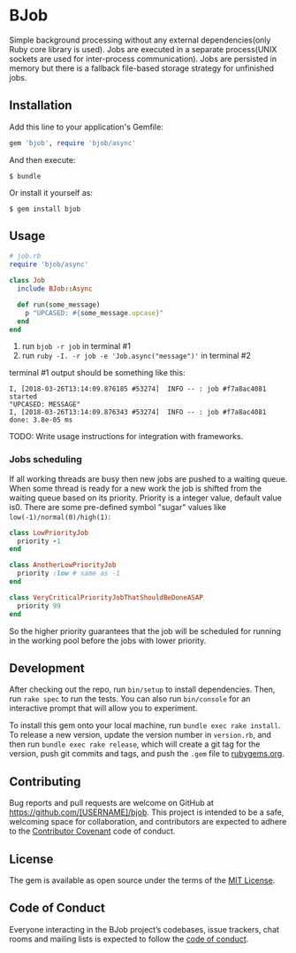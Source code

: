 # BJob

Simple background processing without any external dependencies(only Ruby core library is used).
Jobs are executed in a separate process(UNIX sockets are used for inter-process communication).
Jobs are persisted in memory but there is a fallback file-based storage strategy for unfinished jobs.

## Installation

Add this line to your application's Gemfile:

```ruby
gem 'bjob', require 'bjob/async'
```

And then execute:

    $ bundle

Or install it yourself as:

    $ gem install bjob

## Usage
```ruby
# job.rb
require 'bjob/async'

class Job
  include BJob::Async

  def run(some_message)
    p "UPCASED: #{some_message.upcase}"
  end
end
```

1. run `bjob -r job` in terminal #1
2. run `ruby -I. -r job -e 'Job.async("message")'` in terminal #2

terminal #1 output should be something like this:
```
I, [2018-03-26T13:14:09.876185 #53274]  INFO -- : job #f7a8ac4081 started
"UPCASED: MESSAGE"
I, [2018-03-26T13:14:09.876343 #53274]  INFO -- : job #f7a8ac4081 done: 3.8e-05 ms

```

TODO: Write usage instructions for integration with frameworks.

### Jobs scheduling
If all working threads are busy then new jobs are pushed to a waiting queue. When some thread is ready for a new work the job is shifted from the waiting queue based on its priority. Priority is a integer value, default value is0. There are some pre-defined symbol "sugar" values like `low(-1)/normal(0)/high(1)`:
```ruby
class LowPriorityJob
  priority -1
end

class AnotherLowPriorityJob
  priority :low # same as -1
end

class VeryCriticalPriorityJobThatShouldBeDoneASAP
  priority 99
end
```
So the higher priority guarantees that the job will be scheduled for running in the working pool before the jobs with lower priority.

## Development

After checking out the repo, run `bin/setup` to install dependencies. Then, run `rake spec` to run the tests. You can also run `bin/console` for an interactive prompt that will allow you to experiment.

To install this gem onto your local machine, run `bundle exec rake install`. To release a new version, update the version number in `version.rb`, and then run `bundle exec rake release`, which will create a git tag for the version, push git commits and tags, and push the `.gem` file to [rubygems.org](https://rubygems.org).

## Contributing

Bug reports and pull requests are welcome on GitHub at https://github.com/[USERNAME]/bjob. This project is intended to be a safe, welcoming space for collaboration, and contributors are expected to adhere to the [Contributor Covenant](http://contributor-covenant.org) code of conduct.

## License

The gem is available as open source under the terms of the [MIT License](https://opensource.org/licenses/MIT).

## Code of Conduct

Everyone interacting in the BJob project’s codebases, issue trackers, chat rooms and mailing lists is expected to follow the [code of conduct](https://github.com/[USERNAME]/bjob/blob/master/CODE_OF_CONDUCT.md).
